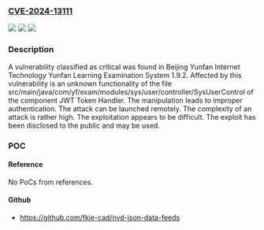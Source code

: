 ### [CVE-2024-13111](https://cve.mitre.org/cgi-bin/cvename.cgi?name=CVE-2024-13111)
![](https://img.shields.io/static/v1?label=Product&message=Yunfan%20Learning%20Examination%20System&color=blue)
![](https://img.shields.io/static/v1?label=Version&message=%3D%201.9.2%20&color=brighgreen)
![](https://img.shields.io/static/v1?label=Vulnerability&message=Improper%20Authentication&color=brighgreen)

### Description

A vulnerability classified as critical was found in Beijing Yunfan Internet Technology Yunfan Learning Examination System 1.9.2. Affected by this vulnerability is an unknown functionality of the file src/main/java/com/yf/exam/modules/sys/user/controller/SysUserControl of the component JWT Token Handler. The manipulation leads to improper authentication. The attack can be launched remotely. The complexity of an attack is rather high. The exploitation appears to be difficult. The exploit has been disclosed to the public and may be used.

### POC

#### Reference
No PoCs from references.

#### Github
- https://github.com/fkie-cad/nvd-json-data-feeds

